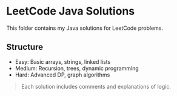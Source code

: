 # LeetCode Java Solutions

This folder contains my Java solutions for LeetCode problems.

## Structure
- Easy: Basic arrays, strings, linked lists
- Medium: Recursion, trees, dynamic programming
- Hard: Advanced DP, graph algorithms

> Each solution includes comments and explanations of logic.
